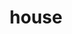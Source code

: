 ---
id: housedropdown
layout: page
title: house
nav: true
nav_order: 5
dropdown: true
children:
  - title: garden
    permalink: /house/garden
  - title: divider
  - title: renovation
    permalink: /house/renovation
  - title: divider
  - title: history
    permalink: /house/history
---